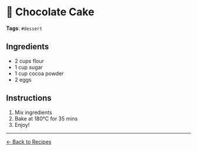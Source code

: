 # 🎂 Chocolate Cake

**Tags**: `#dessert` 

## Ingredients

- 2 cups flour
- 1 cup sugar
- 1 cup cocoa powder
- 2 eggs

## Instructions

1. Mix ingredients
2. Bake at 180°C for 35 mins
3. Enjoy!

---
[← Back to Recipes](README.md)
